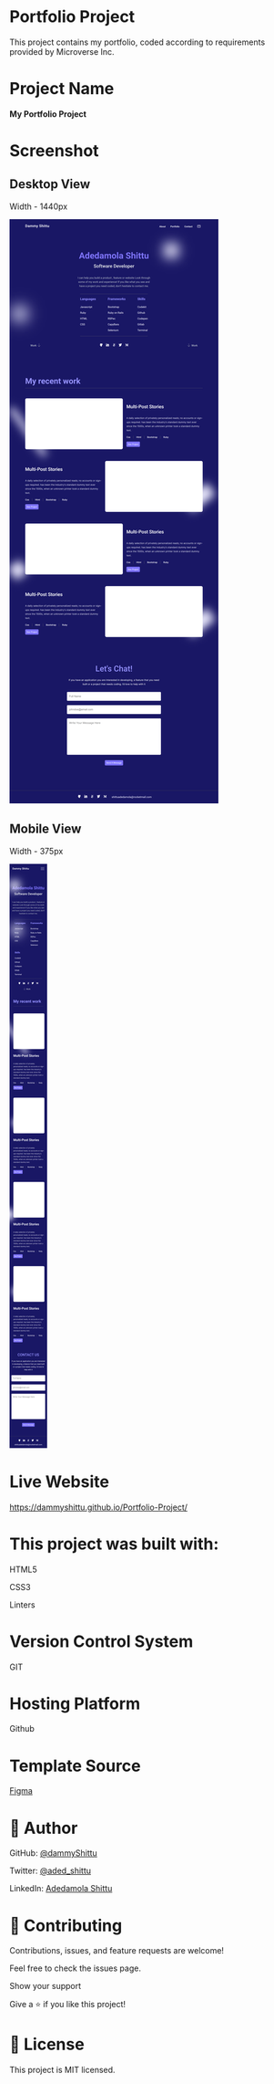 # Portfolio Project

This project contains my portfolio, coded according to requirements provided by Microverse Inc.

# Project Name

**My Portfolio Project**

# Screenshot

## Desktop View 

Width - 1440px

![Image of the desktop view](./img/desktop-view.png)

## Mobile View

Width - 375px

![Image of the mobile view](./img/mobile-view.png)


# Live Website

https://dammyshittu.github.io/Portfolio-Project/

# This project was built with:

HTML5

CSS3

Linters

# Version Control System

GIT

# Hosting Platform

Github

# Template Source

[Figma](https://www.figma.com/file/l7SqJ3ZfkAKih9sFxvWSR4/Microverse-Student-Project-1?node-id=23%3A10)

# 👤 Author

GitHub: [@dammyShittu](https://github.com/DammyShittu/)


Twitter: [@aded_shittu](https://twitter.com/aded_shittu/)

LinkedIn: [Adedamola Shittu](linkedin.com/in/adedamola-shittu-3ab465172/)

# 🤝 Contributing

Contributions, issues, and feature requests are welcome!

Feel free to check the issues page.

Show your support

Give a ⭐️ if you like this project!

# 📝 License

This project is MIT licensed.

